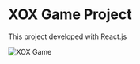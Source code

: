 # XOX Game Project

This project developed with React.js

![XOX Game](https://user-images.githubusercontent.com/99541356/191249519-07b670a7-792e-43ff-8686-6d5e1d83e21e.png)
